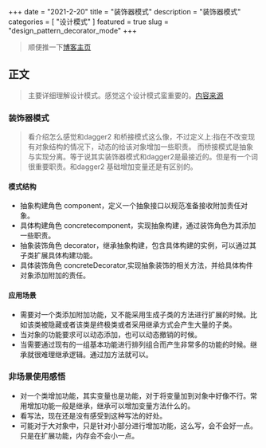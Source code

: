 +++
date = "2021-2-20"
title = "装饰器模式"
description = "装饰器模式"
categories = [
    "设计模式"
]
featured = true
slug = "design_pattern_decorator_mode"
+++
> 顺便推一下[博客主页](http://lalalaxiaowifi.gitee.io/pictures/)
## 正文
> 主要详细理解设计模式。感觉这个设计模式蛮重要的。[内容来源](http://c.biancheng.net/view/1330.html)
### 装饰器模式
> 看介绍怎么感觉和dagger2 和桥接模式这么像，不过定义上:指在不改变现有对象结构的情况下，动态的给该对象增加一些职责。
> 而桥接模式是抽象与实现分离。等于说其实装饰器模式和dagger2是最接近的。但是有一个词很重要职责。和dagger2 基础增加变量还是有区别的。
#### 模式结构
* 抽象构建角色 component，定义一个抽象接口以规范准备接收附加责任对象。
* 具体构建角色 concretecomponent，实现抽象构建，通过装饰角色为其添加一些职责。
* 抽象装饰角色 decorator，继承抽象构建，包含具体构建的实例，可以通过其子类扩展具体构建功能。
* 具体装饰角色 concreteDecorator,实现抽象装饰的相关方法，并给具体构件对象添加附加的责任。
#### 应用场景
* 需要对一个类添加附加功能，又不能采用生成子类的方法进行扩展的时候。比如该类被隐藏或者该类是终极类或者采用继承方式会产生大量的子类。
* 当对象的功能要求可以动态添加，也可以动态撤销的时候。
* 当需要通过现有的一组基本功能进行排列组合而产生非常多的功能的时候。继承就很难理继承逻辑。通过加方法就可以。
### 非场景使用感悟
* 对一个类增加功能，其实变量也是功能，对于将变量加到对象中好像不行。常用增加功能一般是继承，继承可以增加变量方法什么的。
* 看写法，现在还是没有感受到这种写法的好处。
* 可能对于大对象中，只是针对小部分进行增加功能，这么写，会不会好一点。只是在扩展功能，内存会不会小一点。 